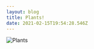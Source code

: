 ```yaml
---
layout: blog
title: Plants!
date: 2021-02-15T19:54:28.546Z
---
```



![](/images/uploads/1_aug_267.jpg "Plants")